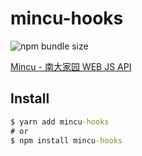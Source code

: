 # mincu-hooks

![npm bundle size](https://img.shields.io/bundlephobia/min/mincu-hooks?style=flat-square)

[Mincu - 南大家园 WEB JS API](https://github.com/ncuhome/mincu)

## Install

```cmd
$ yarn add mincu-hooks
# or
$ npm install mincu-hooks 
```